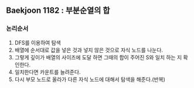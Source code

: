 ## Baekjoon 1182 : 부분순열의 합

### 논리순서

1. DFS를 이용하여 탐색
2. 배열에 순서대로 값을 넣은 것과 넣지 않은 것으로 자식 노드를 나눈다.
3. 그렇게 깊이가 배열의 사이즈에 도달 하면 그때의 합이 주어진 S와 일치 하는 지 확인한다.
4. 일치한다면 카운트를 늘려준다.
5. 다시 부모 노드로 올라가 다른 자식 노드에 대해서 탐색을 해준다.(반복)